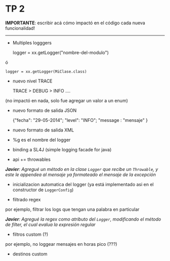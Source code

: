 # TP 2 #


**IMPORTANTE**: escribir acá cómo impactó en el código cada nueva funcionalidad!

----------


- Multiples logggers
	
    logger = xx.getLogger("nombre-del-modulo")

ó

    logger = xx.getLogger(MiClase.class)


- nuevo nivel TRACE
    
    TRACE > DEBUG > INFO ....

(no impactó en nada, solo fue agregar un valor a un enum)

- nuevo formato de salida JSON

    {"fecha": "29-05-2014"; "level": "INFO"; "message : "mensaje" }

- nuevo formato de salida XML

- %g es el nombre del logger

- binding a SL4J (simple logging  facade for java)

- api += throwables

_**Javier**: Agregué un método en la clase `Logger` que recibe un `Throwable`, y este le appendea al mensaje ya formateado el mensaje de la excepción_

- inicializacion automatica del logger (ya está implementado asi en el constructor de `LoggerConfig`)

- filtrado regex

por ejemplo, filtrar los logs que tengan una palabra en particular

_**Javier**: Agregué la regex como atributo del `Logger`, modificando el método de filter, el cual evalua la expresión regular_

- filtros custom (?)

por ejemplo, no loggear mensajes en horas pico (???)

- destinos custom
